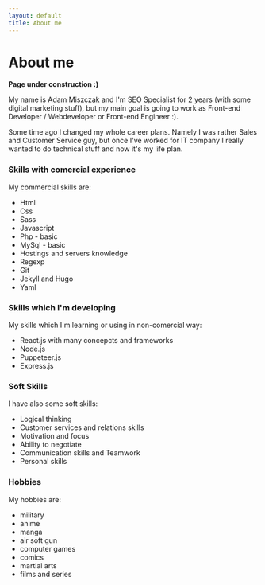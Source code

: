 ```yaml
---
layout: default
title: About me
---
```


# About me 

**Page under construction :)**

My name is Adam Miszczak and I'm SEO Specialist for 2 years (with some digital marketing stuff), but my main goal is going to work as Front-end Developer / Webdeveloper or Front-end Engineer :).

Some time ago I changed my whole career plans. Namely I was rather Sales and Customer Service guy, but once I've worked for IT company I really wanted to do technical stuff and now it's my life plan.

### Skills with comercial experience
My commercial skills are:

* Html
* Css
* Sass
* Javascript
* Php - basic
* MySql - basic
* Hostings and servers knowledge
* Regexp
* Git
* Jekyll and Hugo
* Yaml

### Skills which I'm developing
My skills which I'm learning or using in non-comercial way:

* React.js with many concepcts and frameworks
* Node.js
* Puppeteer.js
* Express.js

### Soft Skills
I have also some soft skills:

* Logical thinking
* Customer services and relations skills
* Motivation and focus
* Ability to negotiate
* Communication skills and Teamwork
* Personal skills

### Hobbies
My hobbies are:

* military
* anime 
* manga 
* air soft gun 
* computer games 
* comics 
* martial arts
* films and series